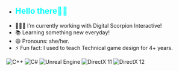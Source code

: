 -  <h2 style="color:#0ff">Hello there👋🏽</h2>
- 👩🏽‍💻 I’m currently working with Digital Scorpion Interactive!
- 📚 Learning something new everyday!
- 😄 Pronouns: she/her.
- ⚡ Fun fact: I used to teach Technical game design for 4+ years.

![C++](https://img.shields.io/badge/C++-000000?style=for-the-badge&logo=c%2B%2B&logoColor=white)
![C#](https://img.shields.io/badge/C%23-000000?style=for-the-badge&logo=csharp&logoColor=white)
![Unreal Engine](https://img.shields.io/badge/Unreal%20Engine-000000?style=for-the-badge&logo=unrealengine&logoColor=white)
![DirectX 11](https://img.shields.io/badge/DirectX-11-000000?style=for-the-badge&logo=microsoft&logoColor=white)
![DirectX 12](https://img.shields.io/badge/DirectX-12-000000?style=for-the-badge&logo=microsoft&logoColor=white)


<!--
**Datonlinegamer/Datonlinegamer** is a ✨ _special_ ✨ repository because its `README.md` (this file) appears on your GitHub profile.

Here are some ideas to get you started:

- 🔭 I’m currently working on ...
- 🌱 I’m currently learning ...
- 📫 How to reach me: ...
- 😄 Pronouns: ...
- ⚡ Fun fact: ...
-->
